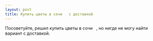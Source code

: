 ```yaml
---
layout: post 
title: Купить цветы в сочи ‌ ‌ с доставкой 
--- 
```

Посоветуйте, решил купить цветы в сочи ‌ ‌ , но нигде не могу найти вариант с доставкой.